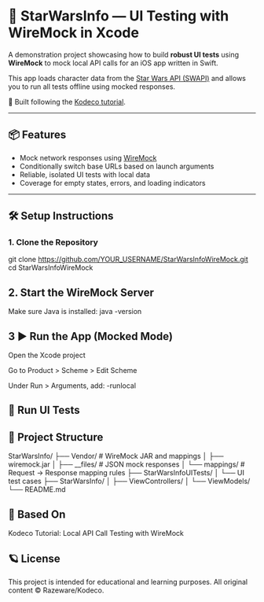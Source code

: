 # 🌌 StarWarsInfo — UI Testing with WireMock in Xcode

A demonstration project showcasing how to build **robust UI tests** using **WireMock** to mock local API calls for an iOS app written in Swift.

This app loads character data from the [Star Wars API (SWAPI)](https://swapi.dev/) and allows you to run all tests offline using mocked responses.

🧪 Built following the [Kodeco tutorial](https://www.kodeco.com/3462646-local-api-call-tutorial-with-wiremock-and-ui-tests-in-xcode).

---

## 📦 Features

- Mock network responses using [WireMock](https://wiremock.org/)
- Conditionally switch base URLs based on launch arguments
- Reliable, isolated UI tests with local data
- Coverage for empty states, errors, and loading indicators

---

## 🛠 Setup Instructions

### 1. Clone the Repository


git clone https://github.com/YOUR_USERNAME/StarWarsInfoWireMock.git
cd StarWarsInfoWireMock


## 2. Start the WireMock Server
Make sure Java is installed:
java -version

## 3 ▶️ Run the App (Mocked Mode)
Open the Xcode project

Go to Product > Scheme > Edit Scheme

Under Run > Arguments, add:
-runlocal

## 🧪 Run UI Tests

## 📁 Project Structure
StarWarsInfo/
├── Vendor/                      # WireMock JAR and mappings
│   ├── wiremock.jar
│   ├── __files/                 # JSON mock responses
│   └── mappings/               # Request → Response mapping rules
├── StarWarsInfoUITests/
│   └── UI test cases
├── StarWarsInfo/
│   ├── ViewControllers/
│   └── ViewModels/
└── README.md


## 📖 Based On
Kodeco Tutorial: Local API Call Testing with WireMock

## 🪐 License
This project is intended for educational and learning purposes. All original content © Razeware/Kodeco.


```bash
